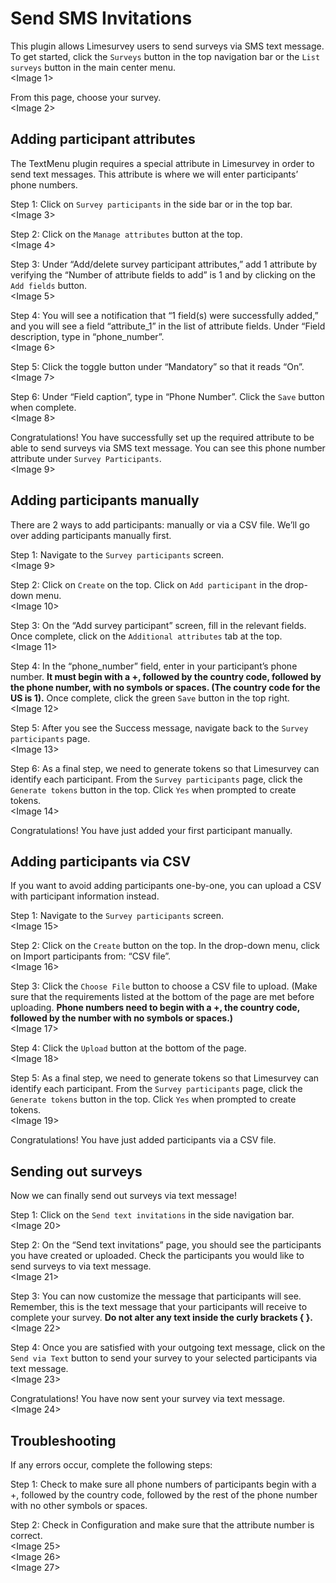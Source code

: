 # Send SMS Invitations
This plugin allows Limesurvey users to send surveys via SMS text message.  To get started, click the ```Surveys``` button in the top navigation bar or the ```List surveys``` button in the main center menu.  
<Image 1>  

From this page, choose your survey.   
<Image 2>  

## Adding participant attributes  
The TextMenu plugin requires a special attribute in Limesurvey in order to send text messages. This attribute is where we will enter participants’ phone numbers.  

Step 1: Click on ```Survey participants``` in the side bar or in the top bar.  
<Image 3>  

Step 2: Click on the ```Manage attributes``` button at the top.   
<Image 4>  

Step 3: Under “Add/delete survey participant attributes,” add 1 attribute by verifying the “Number of attribute fields to add” is 1 and by clicking on the ```Add fields``` button.   
<Image 5>   

Step 4: You will see a notification that “1 field(s) were successfully added,” and you will see a field “attribute_1” in the list of attribute fields. Under “Field description, type in “phone_number”.    
<Image 6>   

Step 5: Click the toggle button under “Mandatory” so that it reads “On”.   
<Image 7>   

Step 6: Under “Field caption”, type in “Phone Number”. Click the ```Save``` button when complete.   
<Image 8>   

Congratulations! You have successfully set up the required attribute to be able to send surveys via SMS text message. You can see this phone number attribute under ```Survey Participants```.    
<Image 9>   

## Adding participants manually   
There are 2 ways to add participants: manually or via a CSV file. We’ll go over adding participants manually first.    

Step 1: Navigate to the ```Survey participants``` screen.   
<Image 9>   

Step 2: Click on ```Create``` on the top. Click on ```Add participant``` in the drop-down menu.   
<Image 10>   

Step 3: On the “Add survey participant” screen, fill in the relevant fields. Once complete, click on the ```Additional attributes``` tab at the top.   
<Image 11>   

Step 4: In the “phone_number” field, enter in your participant’s phone number. **It must begin with a +, followed by the country code, followed by the phone number, with no symbols or spaces. (The country code for the US is 1).** Once complete, click the green ```Save``` button in the top right.    
<Image 12>   

Step 5: After you see the Success message, navigate back to the ```Survey participants``` page.   
<Image 13>   

Step 6: As a final step, we need to generate tokens so that Limesurvey can identify each participant. From the ```Survey participants``` page, click the ```Generate tokens``` button in the top. Click ```Yes``` when prompted to create tokens.    
<Image 14>   

Congratulations! You have just added your first participant manually.    

## Adding participants via CSV   
If you want to avoid adding participants one-by-one, you can upload a CSV with participant information instead.    

Step 1: Navigate to the ```Survey participants``` screen.   
<Image 15>   

Step 2: Click on the ```Create``` button on the top. In the drop-down menu, click on Import participants from: “CSV file”.    
<Image 16>   

Step 3: Click the ```Choose File``` button to choose a CSV file to upload. (Make sure that the requirements listed at the bottom of the page are met before uploading. **Phone numbers need to begin with a +, the country code, followed by the number with no symbols or spaces.)**   
<Image 17>   

Step 4: Click the ```Upload``` button at the bottom of the page.   
<Image 18>   

Step 5: As a final step, we need to generate tokens so that Limesurvey can identify each participant. From the ```Survey participants``` page, click the ```Generate tokens``` button in the top. Click ```Yes``` when prompted to create tokens.    
<Image 19>   

Congratulations! You have just added participants via a CSV file.    

## Sending out surveys   
Now we can finally send out surveys via text message!    

Step 1: Click on the ```Send text invitations``` in the side navigation bar.    
<Image 20>   

Step 2: On the “Send text invitations” page, you should see the participants you have created or uploaded. Check the participants you would like to send surveys to via text message.    
<Image 21>   

Step 3: You can now customize the message that participants will see. Remember, this is the text message that your participants will receive to complete your survey. **Do not alter any text inside the curly brackets { }.**    
<Image 22>   

Step 4: Once you are satisfied with your outgoing text message, click on the ```Send via Text``` button to send your survey to your selected participants via text message.    
<Image 23>   

Congratulations! You have now sent your survey via text message.   
<Image 24>   

## Troubleshooting   
If any errors occur, complete the following steps:    

Step 1: Check to make sure all phone numbers of participants begin with a +, followed by the country code, followed by the rest of the phone number with no other symbols or spaces.    

Step 2: Check in Configuration and make sure that the attribute number is correct.    
<Image 25>   
<Image 26>   
<Image 27>   
